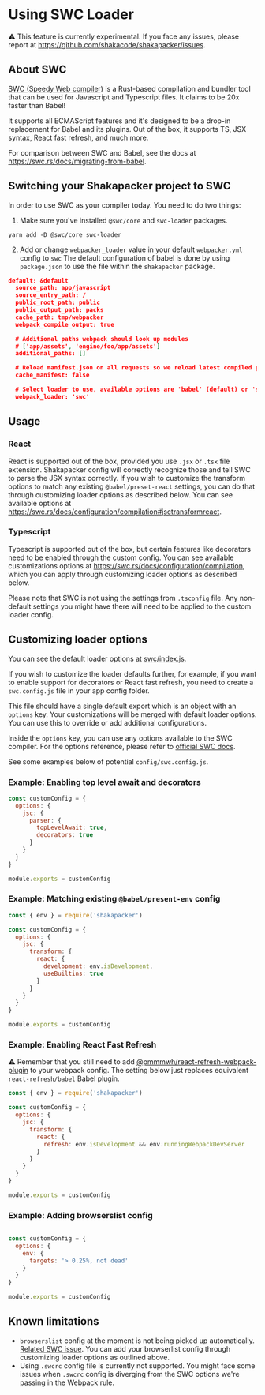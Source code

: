 # Using SWC Loader

:warning: This feature is currently experimental. If you face any issues, please report at https://github.com/shakacode/shakapacker/issues.

## About SWC

[SWC (Speedy Web compiler)](https://swc.rs/) is a Rust-based compilation and bundler tool that can be used for Javascript and Typescript files. It claims to be 20x faster than Babel!

It supports all ECMAScript features and it's designed to be a drop-in replacement for Babel and its plugins. Out of the box, it supports TS, JSX syntax, React fast refresh, and much more.

For comparison between SWC and Babel, see the docs at https://swc.rs/docs/migrating-from-babel.

## Switching your Shakapacker project to SWC

In order to use SWC as your compiler today. You need to do two things:

1. Make sure you've installed `@swc/core` and `swc-loader` packages.

```
yarn add -D @swc/core swc-loader
```

2. Add or change `webpacker_loader` value in your default `webpacker.yml` config to `swc`
The default configuration of babel is done by using `package.json` to use the file within the `shakapacker` package.

```json
default: &default
  source_path: app/javascript
  source_entry_path: /
  public_root_path: public
  public_output_path: packs
  cache_path: tmp/webpacker
  webpack_compile_output: true

  # Additional paths webpack should look up modules
  # ['app/assets', 'engine/foo/app/assets']
  additional_paths: []

  # Reload manifest.json on all requests so we reload latest compiled packs
  cache_manifest: false

  # Select loader to use, available options are 'babel' (default) or 'swc'
  webpack_loader: 'swc'
```

## Usage

### React

React is supported out of the box, provided you use `.jsx` or `.tsx` file extension. Shakapacker config will correctly recognize those and tell SWC to parse the JSX syntax correctly. If you wish to customize the transform options to match any existing `@babel/preset-react` settings, you can do that through customizing loader options as described below. You can see available options at https://swc.rs/docs/configuration/compilation#jsctransformreact.

### Typescript

Typescript is supported out of the box, but certain features like decorators need to be enabled through the custom config. You can see available customizations options at https://swc.rs/docs/configuration/compilation, which you can apply through customizing loader options as described below.

Please note that SWC is not using the settings from `.tsconfig` file. Any non-default settings you might have there will need to be applied to the custom loader config.

## Customizing loader options

You can see the default loader options at [swc/index.js](../package/swc/index.js).

If you wish to customize the loader defaults further, for example, if you want to enable support for decorators or React fast refresh, you need to create a `swc.config.js` file in your app config folder.

This file should have a single default export which is an object with an `options` key. Your customizations will be merged with default loader options. You can use this to override or add additional configurations.

Inside the `options` key, you can use any options available to the SWC compiler. For the options reference, please refer to [official SWC docs](https://swc.rs/docs/configuration/compilation).

See some examples below of potential `config/swc.config.js`.

### Example: Enabling top level await and decorators


```js
const customConfig = {
  options: {
    jsc: {
      parser: {
        topLevelAwait: true,
        decorators: true
      }
    }
  }
}

module.exports = customConfig
```

### Example: Matching existing `@babel/present-env` config

```js
const { env } = require('shakapacker')

const customConfig = {
  options: {
    jsc: {
      transform: {
        react: {
          development: env.isDevelopment,
          useBuiltins: true
        }
      }
    }
  }
}

module.exports = customConfig
```

### Example: Enabling React Fast Refresh

:warning: Remember that you still need to add [@pmmmwh/react-refresh-webpack-plugin](https://github.com/pmmmwh/react-refresh-webpack-plugin) to your webpack config. The setting below just replaces equivalent `react-refresh/babel` Babel plugin.


```js
const { env } = require('shakapacker')

const customConfig = {
  options: {
    jsc: {
      transform: {
        react: {
          refresh: env.isDevelopment && env.runningWebpackDevServer
        }
      }
    }
  }
}

module.exports = customConfig
```

### Example: Adding browserslist config

```js

const customConfig = {
  options: {
    env: {
      targets: '> 0.25%, not dead'
    }
  }
}

module.exports = customConfig
```


## Known limitations

- `browserslist` config at the moment is not being picked up automatically. [Related SWC issue](https://github.com/swc-project/swc/issues/3365). You can add your browserlist config through customizing loader options as outlined above.
- Using `.swcrc` config file is currently not supported. You might face some issues when `.swcrc` config is diverging from the SWC options we're passing in the Webpack rule.
